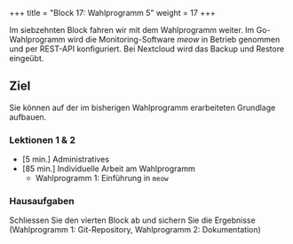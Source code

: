 +++
title = "Block 17: Wahlprogramm 5"
weight = 17
+++

Im siebzehnten Block fahren wir mit dem Wahlprogramm weiter. Im Go-Wahlprogramm wird die Monitoring-Software _meow_ in Betrieb genommen und per REST-API konfiguriert. Bei Nextcloud wird das Backup und Restore eingeübt.

## Ziel

Sie können auf der im bisherigen Wahlprogramm erarbeiteten Grundlage aufbauen.

### Lektionen 1 & 2

- [5 min.] Administratives
- [85 min.] Individuelle Arbeit am Wahlprogramm
    - Wahlprogramm 1: Einführung in `meow`

### Hausaufgaben

Schliessen Sie den vierten Block ab und sichern Sie die Ergebnisse (Wahlprogramm 1: Git-Repository, Wahlprogramm 2: Dokumentation)
